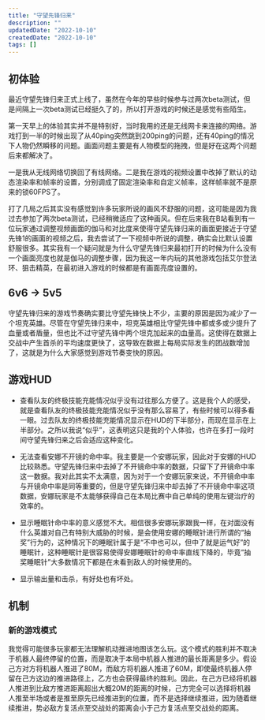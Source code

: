 ```yaml
---
title: "守望先锋归来"
description: ""
updatedDate: "2022-10-10"
createdDate: "2022-10-10"
tags: []
---
```


## 初体验

最近守望先锋归来正式上线了，虽然在今年的早些时候参与过两次beta测试，但是间隔上一次beta测试已经挺久了的，所以打开游戏的时候还是感觉有些陌生。

第一天早上的体验其实并不是特别好，当时我用的还是无线网卡来连接的网络。游戏打到一半的时候出现了从40ping突然跳到200ping的问题，还有40ping的情况下人物仍然瞬移的问题。画面问题主要是有人物模型的拖拽，但是好在这两个问题后来都解决了。

一是我从无线网络切换回了有线网络。二是我在游戏的视频设置中改掉了默认的动态渲染率和帧率的设置，分别调成了固定渲染率和自定义帧率，这样帧率就不是原来的锁60FPS了。

打了几局之后其实没有感觉到许多玩家所说的画风不舒服的问题，这可能是因为我过去参加了两次beta测试，已经稍微适应了这种画风。但在后来我在B站看到有一位玩家通过调整视频画面的伽马和对比度来使得守望先锋归来的画面更接近于守望先锋1的画面的视频之后，我去尝试了一下视频中所说的调整，确实会比默认设置舒服很多。其实我有一个疑问就是为什么守望先锋归来最初打开的时候为什么没有一个画面亮度也就是伽马的调整步骤，因为我这一年内玩的其他游戏包括艾尔登法环、狙击精英，在最初进入游戏的时候都是有画面亮度设置的。

## 6v6 -> 5v5

守望先锋归来的游戏节奏确实要比守望先锋快上不少，主要的原因是因为减少了一个坦克英雄。尽管在守望先锋归来中，坦克英雄相比守望先锋中都或多或少提升了血量或者盾量，但也比不过守望先锋中两个坦克加起来的血量高。这使得在数据上交战中产生首杀的平均速度更快了，这导致在数据上每局实际发生的团战数增加了，这就是为什么大家感觉到游戏节奏变快的原因。


## 游戏HUD

- 查看队友的终极技能充能情况似乎没有过往那么方便了。这是我个人的感受，就是查看队友的终极技能充能情况似乎没有那么容易了，有些时候可以得多看一眼。过去队友的终极技能充能情况显示在HUD的下半部分，而现在显示在上半部分。之所以我说“似乎”，这表明这只是我的个人体验，也许在多打一段时间守望先锋归来之后会适应这种变化。

- 无法查看安娜不开镜的命中率。我主要是一个安娜玩家，因此对于安娜的HUD比较熟悉。守望先锋归来中去掉了不开镜命中率的数据，只留下了开镜命中率这一数据。我对此其实不太满意，因为对于一个安娜玩家来说，不开镜命中率与开镜命中率是同等重要的，但是守望先锋归来中却去掉了不开镜命中率这项数据，安娜玩家是不太能够获得自己在本局比赛中自己单纯的使用左键治疗的效率的。

- 显示睡眠针命中率的意义感觉不大。相信很多安娜玩家跟我一样，在对面没有什么英雄对自己有特别大威胁的时候，是会使用安娜的睡眠针进行所谓的“抽奖”行为的，这种情况下的睡眠针属于是“不中也可以，但中了就是运气好”的睡眠针，这种睡眠针是很容易使得安娜睡眠针的命中率直线下降的，毕竟“抽奖睡眠针”大多数情况下都是在未看到敌人的时候使用的。

- 显示输出量和击杀，有好处也有坏处。

##  机制

### 新的游戏模式

我觉得可能很多玩家都无法理解机动推进地图该怎么玩。这个模式的胜利并不取决于机器人最终停留的位置，而是取决于本局中机器人推进的最长距离是多少。假设己方对方将机器人推进了80M，而敌方将机器人推进了60M，即使最终机器人停留在己方这边的推进路径上，乙方也会获得最终的胜利。因此，在己方已经将机器人推进到比敌方推进距离超出大概20M的距离的时候，己方完全可以选择将机器人推至半场或者是推至原先已经推进到的位置，而不是选择继续推进，因为随着继续推进，势必敌方复活点至交战处的距离会小于己方复活点至交战处的距离。